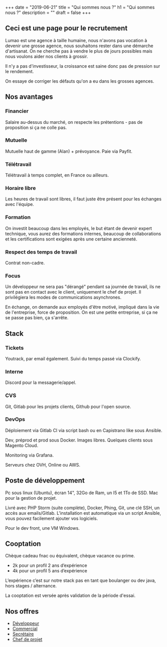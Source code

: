 +++
date = "2019-06-21"
title = "Qui sommes nous ?"
h1 = "Qui sommes nous ?"
description = ""
draft = false
+++

## Ceci est une page pour le recrutement

Lumao est une agence à taille humaine, nous n'avons pas vocation à devenir une grosse agence, nous souhaitons rester 
dans une démarche d'artisanat. On ne cherche pas à vendre le plus de jours possibles mais nous voulons aider nos clients
à grossir.

Il n'y a pas d'investisseur, la croissance est saine donc pas de pression sur le rendement.

On essaye de corriger les défauts qu'on a eu dans les grosses agences.

## Nos avantages

### Financier

Salaire au-dessus du marché, on respecte les prétentions - pas de proposition si ça ne colle pas.

### Mutuelle

Mutuelle haut de gamme (Alan) + prévoyance. Paie via Payfit.

### Télétravail

Télétravail à temps complet, en France ou ailleurs.

### Horaire libre

Les heures de travail sont libres, il faut juste être présent pour les échanges avec l'équipe.

### Formation

On investit beaucoup dans les employés, le but étant de devenir expert technique, vous aurez des formations internes,
beaucoup de collaborations et les certifications sont exigées après une certaine ancienneté.

### Respect des temps de travail

Contrat non-cadre.

### Focus

Un développeur ne sera pas "dérangé" pendant sa journée de travail, ils ne sont pas en contact avec le client, uniquement
le chef de projet. Il privilégiera les modes de communications asynchrones.

En échange, on demande aux employés d'être motivé, impliqué dans la vie de l'entreprise, force de proposition. On est une
petite entreprise, si ça ne se passe pas bien, ça s'arrête.

## Stack

### Tickets

Youtrack, par email également.
Suivi du temps passé via Clockify.

### Interne

Discord pour la messagerie/appel.

### CVS

Git, Gitlab pour les projets clients, Github pour l'open source.

### DevOps

Déploiement via Gitlab CI via script bash ou en Capistrano like sous Ansible.

Dev, préprod et prod sous Docker. Images libres. Quelques clients sous Magento Cloud.

Monitoring via Grafana.

Serveurs chez OVH, Online ou AWS.

## Poste de développement

Pc sous linux (Ubuntu), écran 14", 32Go de Ram, un I5 et 1To de SSD.
Mac pour la gestion de projet.

Livré avec PHP Storm (suite complète), Docker, Phing, Git, une clé SSH, un accès aux emails/Gitlab. 
L'installation est automatique via un script Ansible, vous pouvez facilement ajouter vos logiciels.

Pour le dev front, une VM Windows.

## Cooptation

Chèque cadeau fnac ou équivalent, chèque vacance ou prime.

- 2k pour un profil 2 ans d’expérience
- 4k pour un profil 5 ans d’expérience

L’expérience c’est sur notre stack pas en tant que boulanger ou dev java, hors stages / alternance.

La cooptation est versée après validation de la période d'essai.

## Nos offres

- [Développeur](/post/job-magento/)
- [Commercial](/post/job-bizdev/)
- [Secrétaire](/post/job-secretaire/)
- [Chef de projet](/post/job-cdp/)
